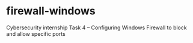 # firewall-windows
Cybersecurity internship Task 4 – Configuring Windows Firewall to block and allow specific ports
